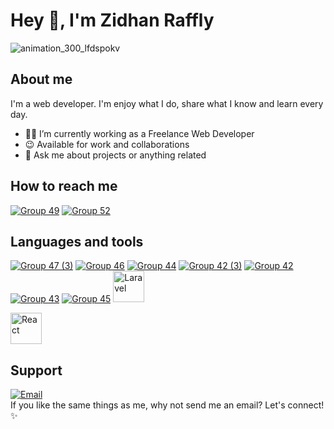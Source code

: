 # Hey 👋, I'm Zidhan Raffly

![animation_300_lfdspokv](https://user-images.githubusercontent.com/91236883/226098780-90390f59-ba5a-407c-8a1d-9c10a22c73b0.gif)

## About me

I'm a web developer. I'm enjoy what I do, share what I know and learn every day.

- 🐱‍💻 I’m currently working as a Freelance Web Developer
- 😉 Available for work and collaborations
- 💬 Ask me about projects or anything related

## How to reach me

<a href="https://www.linkedin.com/in/zidhan-raffly/">![Group 49](https://user-images.githubusercontent.com/91236883/226100702-9756896b-e358-4db4-b145-30fee97b31bb.svg)</a>
<a href="https://www.instagram.com/ziidhan.rraffly_/">![Group 52](https://user-images.githubusercontent.com/91236883/226110474-6854bb95-e698-4536-9d96-5d594abb9e44.svg)</a>

## Languages and tools

<a href="https://figma.com/">![Group 47 (3)](https://user-images.githubusercontent.com/91236883/226100455-88c79844-aca9-4ba7-a5cc-80717f9dd514.svg)</a>
<a href="https://www.w3schools.com/html/">![Group 46](https://user-images.githubusercontent.com/91236883/226100197-50f618c0-276d-40c4-9205-5e6034500d07.svg)</a>
<a href="https://www.w3schools.com/css/">![Group 44](https://user-images.githubusercontent.com/91236883/226099967-aeda7007-24ab-40c0-88ff-9bf7959af4a0.svg)</a>
<a href="https://getbootstrap.com/">![Group 42 (3)](https://user-images.githubusercontent.com/91236883/226099820-36a28075-4baf-4b73-a239-639b08537406.svg)</a>
<a href="https://tailwindcss.com/">![Group 42](https://user-images.githubusercontent.com/91236883/235284489-e5bb1614-f3ca-4c98-b2f1-effeba51f8f0.svg)</a>
<a href="https://www.php.net/">![Group 43](https://user-images.githubusercontent.com/91236883/235284673-e25375fa-3d10-4b0c-80b2-3bc2d6070639.svg)</a>
<a href="https://www.mysql.com/">![Group 45](https://user-images.githubusercontent.com/91236883/226100099-42c37802-d7eb-4add-a41a-76f39fb02de7.svg)</a>
<a href="https://laravel.com/">
<img src="https://upload.wikimedia.org/wikipedia/commons/9/9a/Laravel.svg" alt="Laravel" width="50"/>
</a>

<a href="https://react.dev/">
    <img src="https://upload.wikimedia.org/wikipedia/commons/a/a7/React-icon.svg" alt="React" width="50"/>
</a>

## Support

[![Email](https://img.shields.io/badge/Email-Me-blue?style=for-the-badge&logo=gmail)](zidhanraffly123@gmail.com)
</br>
If you like the same things as me, why not send me an email? Let's connect! ✨
